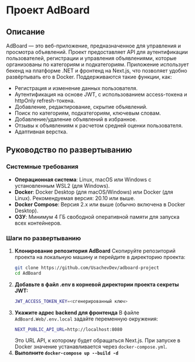 # Проект AdBoard

## Описание
AdBoard — это веб-приложение, предназначенное для управления и просмотра объявлений. Проект предоставляет API для аутентификации пользователей, регистрации и управления объявлениями, которые организованы по категориям и подкатегориям. Приложение использует бекенд на платформе .NET и фронтенд на Next.js, что позволяет удобно развёртывать его в Docker.
Поддерживаются такие функции, как:
- Регистрация и изменение данных пользователя.
- Аутентификация на основе JWT, с использованием access-токена и httpOnly refresh-токена.
- Добавление, редактирование, скрытие объявлений.
- Поиск по категориям, подкатегориям, ключевым словам.
- Добавление/удаление объявлений в избранное.
- Отзывы к объявлениям к расчетом средней оценки пользователя.
- Адаптивная верстка.
## Руководство по развертыванию

### Системные требования
- **Операционная система**: Linux, macOS или Windows с установленным WSL2 (для Windows).
- **Docker**: Docker Desktop (для macOS/Windows) или Docker (для Linux). Рекомендуемая версия: 20.10 или выше.
- **Docker Compose**: Версия 2.x или выше (обычно включена в Docker Desktop).
- **ОЗУ**: Минимум 4 ГБ свободной оперативной памяти для запуска всех контейнеров.

### Шаги по развертыванию

1. **Клонирование репозитория AdBoard**
   Скопируйте репозиторий проекта на локальную машину и перейдите в директорию проекта:
   ```bash
   git clone https://github.com/UsachevDev/adboard-project
   cd AdBoard
   ```
2. **Добавьте в файл .env в корневой директории проекта секреты JWT:**
   ```bash
   JWT_ACCESS_TOKEN_KEY=<сгенерированный ключ>
   ```
3. **Укажите адрес backend для фронтенда**
   В файле `AdBoard.Web/.env.local` задайте переменную окружения:
   ```bash
   NEXT_PUBLIC_API_URL=http://localhost:8080
   ```
   Это URL API, к которому будет обращаться Next.js. При запуске в Docker значение устанавливается через `docker-compose.yml`.
4. **Выполните `docker-compose up --build -d`**

   
